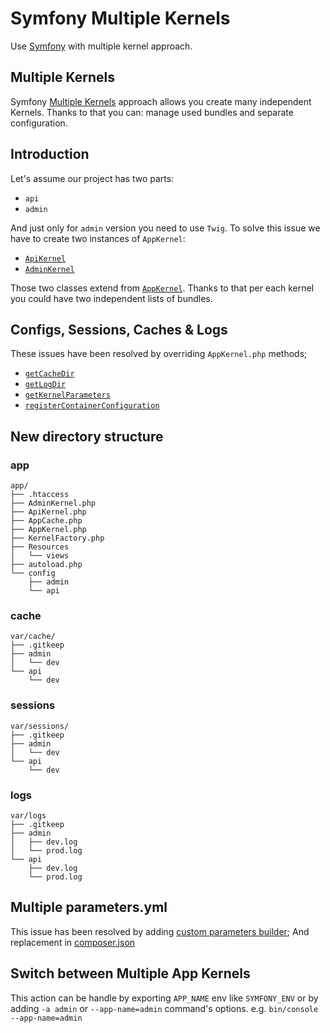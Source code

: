 Symfony Multiple Kernels
========================

Use [Symfony](http://symfony.com/doc/current/index.html) with multiple kernel approach.

## Multiple Kernels

Symfony [Multiple Kernels](http://symfony.com/doc/current/configuration/multiple_kernels.html) approach allows you create many independent Kernels. Thanks to that you can: manage used bundles and separate configuration.
   
## Introduction

Let's assume our project has two parts:

 - `api`
 - `admin`

And just only for `admin` version you need to use `Twig`. To solve this issue we have to create two instances of `AppKernel`:

- [`ApiKernel`](app/ApiKernel.php)
- [`AdminKernel`](app/AdminKernel.php)

Those two classes extend from [`AppKernel`](app/AppKernel.php). Thanks to that per each kernel you could have two independent lists of bundles.
    
## Configs, Sessions, Caches & Logs

These issues have been resolved by overriding `AppKernel.php` methods;

 - [`getCacheDir`](app/AppKernel.php#L42)
 - [`getLogDir`](app/AppKernel.php#L47)
 - [`getKernelParameters`](app/AppKernel.php#L52)
 - [`registerContainerConfiguration`](app/AppKernel.php#L62)
 

## New directory structure 

### app
```
app/
├── .htaccess
├── AdminKernel.php
├── ApiKernel.php
├── AppCache.php
├── AppKernel.php
├── KernelFactory.php
├── Resources
│   └── views
├── autoload.php
└── config
    ├── admin
    └── api

```

### cache
```
var/cache/
├── .gitkeep
├── admin
│   └── dev
└── api
    └── dev
```

### sessions

```
var/sessions/
├── .gitkeep
├── admin
│   └── dev
└── api
    └── dev
```

### logs

```
var/logs
├── .gitkeep
├── admin
│   ├── dev.log
│   └── prod.log
└── api
    ├── dev.log
    └── prod.log
```

## Multiple parameters.yml 

This issue has been resolved by adding [custom parameters builder](src/MultipleKernels/Composer/ScriptHandler.php);
And replacement in [composer.json](composer.json#L45)

## Switch between Multiple App Kernels

This action can be handle by exporting `APP_NAME` env like `SYMFONY_ENV` or by adding `-a admin` or `--app-name=admin` command's options. e.g. `bin/console --app-name=admin`

